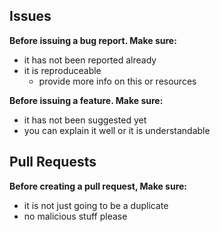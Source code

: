 ## Issues
**Before issuing a bug report. Make sure:**
- it has not been reported already
- it is reproduceable
  - provide more info on this or resources
  
**Before issuing a feature. Make sure:**
- it has not been suggested yet
- you can explain it well or it is understandable

## Pull Requests
**Before creating a pull request, Make sure:**
- it is not just going to be a duplicate
- no malicious stuff please
  
